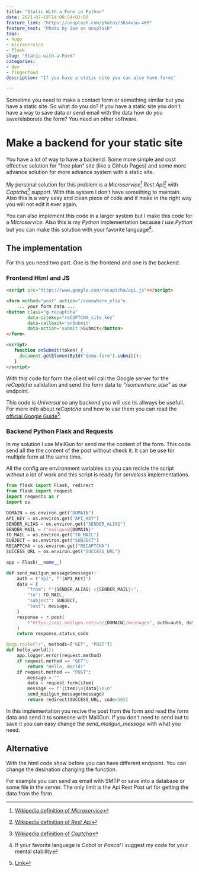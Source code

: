 ```yaml
---
title: "Static With a Form in Python"
date: 2021-07-19T14:00:54+02:00
feature_link: "https://unsplash.com/photos/3hs4xso-4KM"
feature_text: "Photo by Zoe on Unsplash"
tags:
- hugo
- microservice
- flask
slug: "Static-with-a-Form"
categories:
- dev
- fingerfood
description: "If you have a static site you can also have forms"

---
```


Sometime you need to make a contact form or something similar but you have a static site. So what do you do?
If you have a static site you don't have a way to save data or send email with the data how do you save/elaborate the form? You need an other software.

# Make a backend for your static site

You have a lot of way to have a backend. Some more simple and cost effective solution for "free plan" site (like a Github Pages) and some more advance solution for more advance system with a static site.

My personal solution for this problem is a *Microservice[^1]* *Rest Api[^2]* with *Captcha[^3]* support. With this system I don't have something to maintain. Also this is a very easy and clean piece of code and if make in the right way you will not edit it ever again.

[^1]: [Wikipedia definition of *Microservice*](https://en.wikipedia.org/wiki/Microservices)
[^2]: [Wikipedia definition of *Rest Api*](https://en.wikipedia.org/wiki/Representational_state_transfer)
[^3]: [Wikipedia definition of *Captcha*](https://en.wikipedia.org/wiki/CAPTCHA)

You can also implement this code in a larger system but I make this code for a *Microservice*.
Also this is my *Python* implementation because *I use Python* but you can make this solution with your favorite language[^4].

[^4]: If your favorite language is *Cobol* or *Pascal* I suggest my code for your mental stability

## The implementation

For this you need two part. One is the frontend and one is the backend.

### Frontend Html and JS

``` html
<script src="https://www.google.com/recaptcha/api.js"></script>

<form method="post" action="/somewhere_else">
	... your form data ...
<button class="g-recaptcha"
        data-sitekey="reCAPTCHA_site_key"
        data-callback='onSubmit'
        data-action='submit'>Submit</button>
</form>

<script>
   function onSubmit(token) {
     document.getElementById("demo-form").submit();
   }
</script>
```

With this code for form the client will call the Google server for the *reCaptcha* validation and send the form data to *"/somewhere_else"* as our endpoint.

This code is *Universal* so any backend you will use its allways be usefull. For more info about *reCaptcha* and how to use them you can read the [official Google Guide](https://developers.google.com/recaptcha/docs/v3)[^5].

[^5]: [Link](https://developers.google.com/recaptcha/docs/v3)

### Backend Python Flask and Requests

In my solution I use MailGun for send me the content of the form. This code send all the the content of the post without check it. It can be use for multiple form at the same time.

All the config are environment variables so you can recicle the script without a lot of work and this script is ready for *serveless* implementations.

``` python
from flask import Flask, redirect
from flask import request
import requests as r
import os

DOMAIN = os.environ.get("DOMAIN")
API_KEY = os.environ.get("API_KEY")
SENDER_ALIAS = os.environ.get("SENDER_ALIAS")
SENDER_MAIL = f"mailgun@{DOMAIN}"
TO_MAIL = os.environ.get("TO_MAIL")
SUBJECT = os.environ.get("SUBJECT")
RECAPTCHA = os.environ.get("RECAPTCHA")
SUCCESS_URL = os.environ.get("SUCCESS_URL")

app = Flask(__name__)

def send_mailgun_message(message):
    auth = ("api", f"{API_KEY}")
    data = {
        "from": f"{SENDER_ALIAS} <{SENDER_MAIL}>",
        "to": TO_MAIL,
        "subject": SUBJECT,
        "text": message,
    }
    response = r.post(
        f"https://api.mailgun.net/v3/{DOMAIN}/messages", auth=auth, data=data
    )
    return response.status_code

@app.route("/", methods=["GET", "POST"])
def hello_world():
    app.logger.error(request.method)
    if request.method == "GET":
        return "Hello, World!"
    if request.method == "POST":
        message = ""
        data = request.form[item]
        message += f"{item}\n{data}\n\n"
        send_mailgun_message(message)
        return redirect(SUCCESS_URL, code=302)
```

In this implementation you recive the post from the form and read the form data and send it to someone with MailGun.
If you don't need to send but to save it you can easy change the *send_mailgun_message* with what you need.

## Alternative

With the html code show before you can have different endpoint.
You can change the desination changing the function.

For example you can send as email with SMTP or save into a database or some file in the server. The only limit is the Api Rest Post url for getting the data from the form.
